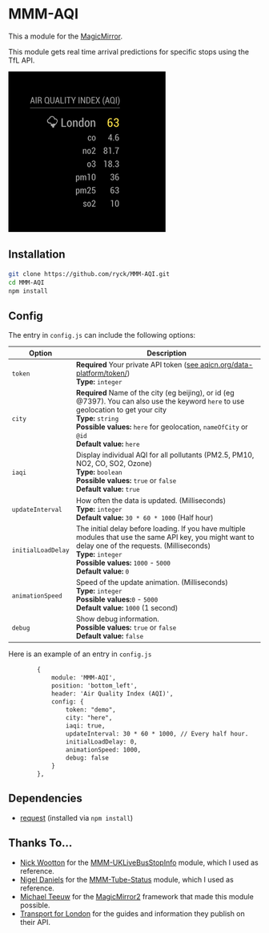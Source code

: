 # MMM-AQI

This a module for the [MagicMirror](https://github.com/MichMich/MagicMirror).

This module gets real time arrival predictions for specific stops using the TfL API.


![](screenshots/screenshot_01.png)


## Installation
```bash
git clone https://github.com/ryck/MMM-AQI.git
cd MMM-AQI
npm install
```
## Config
The entry in `config.js` can include the following options:

|Option|Description|
|---|---|
|`token`|**Required** Your private API token ([see aqicn.org/data-platform/token/](http://aqicn.org/data-platform/token/))<br>**Type:** `integer`<br>|
|`city`|**Required** Name of the city (eg beijing), or id (eg @7397). You can also use the keyword `here` to use geolocation to get your city<br>**Type:** `string`<br>**Possible values:** `here`  for geolocation, `nameOfCity` or `@id`<br> **Default value:**  `here`|
| `iaqi`|Display individual AQI for all pollutants (PM2.5, PM10, NO2, CO, SO2, Ozone)<br>**Type:** `boolean`<br>**Possible values:** `true` or `false`<br> **Default value:**  `true`|
|`updateInterval `|How often the data is updated. (Milliseconds)<br>**Type:** `integer`<br>**Default value:** `30 * 60 * 1000` (Half hour)|
| `initialLoadDelay`|The initial delay before loading. If you have multiple modules that use the same API key, you might want to delay one of the requests. (Milliseconds)<br>**Type:** `integer`<br>**Possible values:** `1000` - `5000` <br> **Default value:**  `0`|
| `animationSpeed`|Speed of the update animation. (Milliseconds)<br>**Type:** `integer`<br>**Possible values:**`0` - `5000` <br> **Default value:** `1000` (1 second)|
| `debug`| Show debug information. <br>**Possible values:** `true` or `false`  <br> **Default value:** `false`|


Here is an example of an entry in `config.js`

```
		{
			module: 'MMM-AQI',
			position: 'bottom_left',
			header: 'Air Quality Index (AQI)',
			config: {
				token: "demo",
				city: "here",
				iaqi: true,
	    		updateInterval: 30 * 60 * 1000, // Every half hour.
				initialLoadDelay: 0,
				animationSpeed: 1000,
				debug: false
			}
		},
```

## Dependencies
- [request](https://www.npmjs.com/package/request) (installed via `npm install`)


## Thanks To...
- [Nick Wootton](https://github.com/MichMich) for the [MMM-UKLiveBusStopInfo](https://github.com/nwootton/MMM-UKLiveBusStopInfo) module, which I used as reference.
- [Nigel Daniels](https://github.com/nigel-daniels/) for the [MMM-Tube-Status](https://github.com/nigel-daniels/MMM-Tube-Status) module, which I used as reference.
- [Michael Teeuw](https://github.com/MichMich) for the [MagicMirror2](https://github.com/MichMich/MagicMirror/) framework that made this module possible.
- [Transport for London](https://tfl.gov.uk) for the guides and information they publish on their API.
